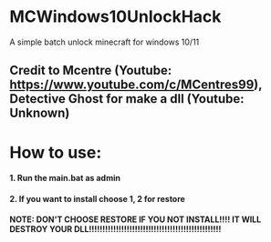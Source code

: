 # MCWindows10UnlockHack
A simple batch unlock minecraft for windows 10/11

## Credit to Mcentre (Youtube: https://www.youtube.com/c/MCentres99), Detective Ghost for make a dll (Youtube: Unknown)

# How to use:
#### 1. Run the main.bat as admin
#### 2. If you want to install choose 1, 2 for restore
#### NOTE: DON'T CHOOSE RESTORE IF YOU NOT INSTALL!!!! IT WILL DESTROY YOUR DLL!!!!!!!!!!!!!!!!!!!!!!!!!!!!!!!!!!!!!!!!!!!!!!!!!
